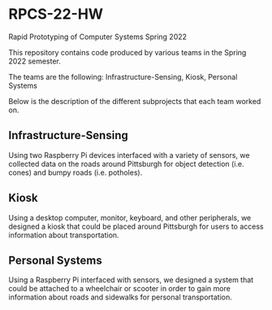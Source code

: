 # RPCS-22-HW
Rapid Prototyping of Computer Systems Spring 2022 

This repository contains code produced by various teams in the Spring 2022 semester.

The teams are the following: Infrastructure-Sensing, Kiosk, Personal Systems

Below is the description of the different subprojects that each team worked on.

## Infrastructure-Sensing

Using two Raspberry Pi devices interfaced with a variety of sensors, we collected data on the roads around Pittsburgh for object detection (i.e. cones) and bumpy roads (i.e. potholes).

## Kiosk

Using a desktop computer, monitor, keyboard, and other peripherals, we designed a kiosk that could be placed around Pittsburgh for users to access information about transportation.

## Personal Systems

Using a Raspberry Pi interfaced with sensors, we designed a system that could be attached to a wheelchair or scooter in order to gain more information about roads and sidewalks for personal transportation.
